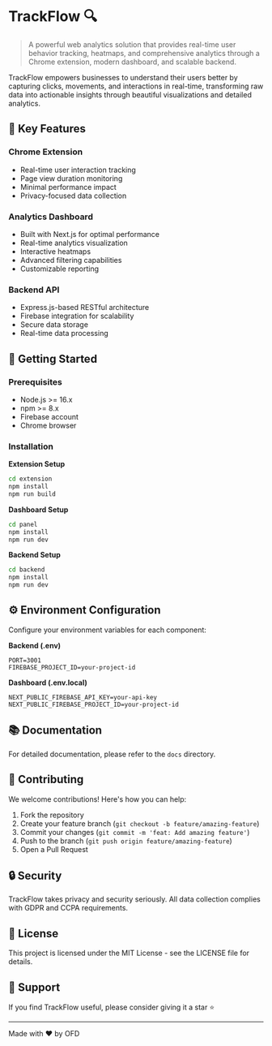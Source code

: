 # TrackFlow 🔍

> A powerful web analytics solution that provides real-time user behavior tracking, heatmaps, and comprehensive analytics through a Chrome extension, modern dashboard, and scalable backend.

TrackFlow empowers businesses to understand their users better by capturing clicks, movements, and interactions in real-time, transforming raw data into actionable insights through beautiful visualizations and detailed analytics.

## 🌟 Key Features

### Chrome Extension
- Real-time user interaction tracking
- Page view duration monitoring
- Minimal performance impact
- Privacy-focused data collection

### Analytics Dashboard
- Built with Next.js for optimal performance
- Real-time analytics visualization
- Interactive heatmaps
- Advanced filtering capabilities
- Customizable reporting

### Backend API
- Express.js-based RESTful architecture
- Firebase integration for scalability
- Secure data storage
- Real-time data processing

## 🚀 Getting Started

### Prerequisites
- Node.js >= 16.x
- npm >= 8.x
- Firebase account
- Chrome browser

### Installation

**Extension Setup**
```bash
cd extension
npm install
npm run build
```

**Dashboard Setup**
```bash
cd panel
npm install
npm run dev
```

**Backend Setup**
```bash
cd backend
npm install
npm run dev
```

## ⚙️ Environment Configuration

Configure your environment variables for each component:

**Backend (.env)**
```
PORT=3001
FIREBASE_PROJECT_ID=your-project-id
```

**Dashboard (.env.local)**
```
NEXT_PUBLIC_FIREBASE_API_KEY=your-api-key
NEXT_PUBLIC_FIREBASE_PROJECT_ID=your-project-id
```

## 📚 Documentation

For detailed documentation, please refer to the `docs` directory.

## 🤝 Contributing

We welcome contributions! Here's how you can help:

1. Fork the repository
2. Create your feature branch (`git checkout -b feature/amazing-feature`)
3. Commit your changes (`git commit -m 'feat: Add amazing feature'`)
4. Push to the branch (`git push origin feature/amazing-feature`)
5. Open a Pull Request

## 🔒 Security

TrackFlow takes privacy and security seriously. All data collection complies with GDPR and CCPA requirements.

## 📄 License

This project is licensed under the MIT License - see the LICENSE file for details.

## 🌟 Support

If you find TrackFlow useful, please consider giving it a star ⭐️

---
Made with ❤️ by OFD